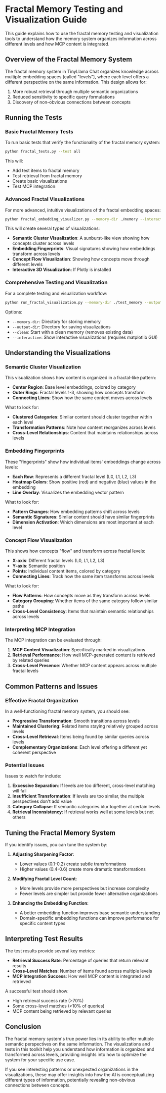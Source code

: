 # Fractal Memory Testing and Visualization Guide

This guide explains how to use the fractal memory testing and visualization tools to understand how the memory system organizes information across different levels and how MCP content is integrated.

## Overview of the Fractal Memory System

The fractal memory system in TinyLlama Chat organizes knowledge across multiple embedding spaces (called "levels"), where each level offers a different perspective on the same information. This design allows for:

1. More robust retrieval through multiple semantic organizations
2. Reduced sensitivity to specific query formulations
3. Discovery of non-obvious connections between concepts

## Running the Tests

### Basic Fractal Memory Tests

To run basic tests that verify the functionality of the fractal memory system:

```bash
python fractal_tests.py --test all
```

This will:

-  Add test items to fractal memory
-  Test retrieval from fractal memory
-  Create basic visualizations
-  Test MCP integration

### Advanced Fractal Visualizations

For more advanced, intuitive visualizations of the fractal embedding spaces:

```bash
python fractal_embedding_visualizer.py --memory-dir ./memory --interactive
```

This will create several types of visualizations:

-  **Semantic Cluster Visualization**: A sunburst-like view showing how concepts cluster across levels
-  **Embedding Fingerprints**: Visual signatures showing how embeddings transform across levels
-  **Concept Flow Visualization**: Showing how concepts move through different levels
-  **Interactive 3D Visualization**: If Plotly is installed

### Comprehensive Testing and Visualization

For a complete testing and visualization workflow:

```bash
python run_fractal_visualization.py --memory-dir ./test_memory --output-dir ./visualizations --clean --interactive
```

Options:

-  `--memory-dir`: Directory for storing memory
-  `--output-dir`: Directory for saving visualizations
-  `--clean`: Start with a clean memory (removes existing data)
-  `--interactive`: Show interactive visualizations (requires matplotlib GUI)

## Understanding the Visualizations

### Semantic Cluster Visualization

This visualization shows how content is organized in a fractal-like pattern:

-  **Center Region**: Base level embeddings, colored by category
-  **Outer Rings**: Fractal levels 1-3, showing how concepts transform
-  **Connecting Lines**: Show how the same content moves across levels

What to look for:

-  **Clustered Categories**: Similar content should cluster together within each level
-  **Transformation Patterns**: Note how content reorganizes across levels
-  **Cross-Level Relationships**: Content that maintains relationships across levels

### Embedding Fingerprints

These "fingerprints" show how individual items' embeddings change across levels:

-  **Each Row**: Represents a different fractal level (L0, L1, L2, L3)
-  **Heatmap Colors**: Show positive (red) and negative (blue) values in the embedding
-  **Line Overlay**: Visualizes the embedding vector pattern

What to look for:

-  **Pattern Changes**: How embedding patterns shift across levels
-  **Semantic Signatures**: Similar content should have similar fingerprints
-  **Dimension Activation**: Which dimensions are most important at each level

### Concept Flow Visualization

This shows how concepts "flow" and transform across fractal levels:

-  **X-axis**: Different fractal levels (L0, L1, L2, L3)
-  **Y-axis**: Semantic position
-  **Points**: Individual content items, colored by category
-  **Connecting Lines**: Track how the same item transforms across levels

What to look for:

-  **Flow Patterns**: How concepts move as they transform across levels
-  **Category Grouping**: Whether items of the same category follow similar paths
-  **Cross-Level Consistency**: Items that maintain semantic relationships across levels

### Interpreting MCP Integration

The MCP integration can be evaluated through:

1. **MCP Content Visualization**: Specifically marked in visualizations
2. **Retrieval Performance**: How well MCP-generated content is retrieved by related queries
3. **Cross-Level Presence**: Whether MCP content appears across multiple fractal levels

## Common Patterns and Issues

### Effective Fractal Organization

In a well-functioning fractal memory system, you should see:

-  **Progressive Transformation**: Smooth transitions across levels
-  **Maintained Clustering**: Related items staying relatively grouped across levels
-  **Cross-Level Retrieval**: Items being found by similar queries across levels
-  **Complementary Organizations**: Each level offering a different yet coherent perspective

### Potential Issues

Issues to watch for include:

1. **Excessive Separation**: If levels are too different, cross-level matching will fail
2. **Insufficient Transformation**: If levels are too similar, the multiple perspectives don't add value
3. **Category Collapse**: If semantic categories blur together at certain levels
4. **Retrieval Inconsistency**: If retrieval works well at some levels but not others

## Tuning the Fractal Memory System

If you identify issues, you can tune the system by:

1. **Adjusting Sharpening Factor**:

   -  Lower values (0.1-0.2) create subtle transformations
   -  Higher values (0.4-0.6) create more dramatic transformations

2. **Modifying Fractal Level Count**:

   -  More levels provide more perspectives but increase complexity
   -  Fewer levels are simpler but provide fewer alternative organizations

3. **Enhancing the Embedding Function**:
   -  A better embedding function improves base semantic understanding
   -  Domain-specific embedding functions can improve performance for specific content types

## Interpreting Test Results

The test results provide several key metrics:

-  **Retrieval Success Rate**: Percentage of queries that return relevant results
-  **Cross-Level Matches**: Number of items found across multiple levels
-  **MCP Integration Success**: How well MCP content is integrated and retrieved

A successful test should show:

-  High retrieval success rate (>70%)
-  Some cross-level matches (>10% of queries)
-  MCP content being retrieved by relevant queries

## Conclusion

The fractal memory system's true power lies in its ability to offer multiple semantic perspectives on the same information. The visualizations and tests in this toolkit help you understand how information is organized and transformed across levels, providing insights into how to optimize the system for your specific use case.

If you see interesting patterns or unexpected organizations in the visualizations, these may offer insights into how the AI is conceptualizing different types of information, potentially revealing non-obvious connections between concepts.
